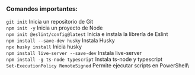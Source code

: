 ### Comandos importantes:


`git init` Inicia un repositorio de Git\
`npm init -y` Inicia un proyecto de Node\
`npm init @eslint/config@latest` Inicia e instala la librería de Eslint\
`npm install --save-dev husky` Instala Husky\
`npx husky install` Inicia husky\
`npm install live-server --save-dev` Instala live-server\
`npm install -g ts-node typescript` Instala ts-node y typescript\
`Set-ExecutionPolicy RemoteSigned` Permite ejecutar scripts en PowerShell\
